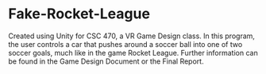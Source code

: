 # Fake-Rocket-League
Created using Unity for CSC 470, a VR Game Design class. In this program, the user controls a car that pushes around a soccer ball into one of two soccer goals, much like in the game Rocket League. Further information can be found in the Game Design Document or the Final Report.
